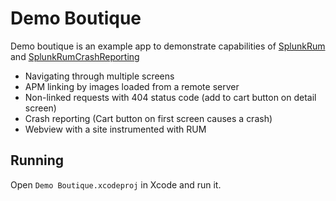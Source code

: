 # Demo Boutique

Demo boutique is an example app to demonstrate capabilities of [SplunkRum](https://github.com/signalfx/splunk-otel-ios) and [SplunkRumCrashReporting](https://github.com/signalfx/splunk-otel-ios-crashreporting)

* Navigating through multiple screens
* APM linking by images loaded from a remote server
* Non-linked requests with 404 status code (add to cart button on detail screen)
* Crash reporting (Cart button on first screen causes a crash)
* Webview with a site instrumented with RUM

## Running

Open `Demo Boutique.xcodeproj` in Xcode and run it.
